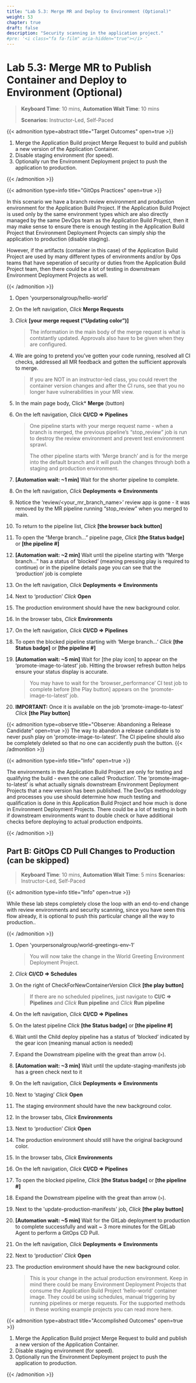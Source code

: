 ```yaml
---
title: "Lab 5.3: Merge MR and Deploy to Environment (Optional)"
weight: 53
chapter: true
draft: false
description: "Security scanning in the application project."
#pre: '<i class="fa fa-film" aria-hidden="true"></i> '
---
```


# Lab 5.3: Merge MR to Publish Container and Deploy to Environment (Optional)

> **Keyboard Time**: 10 mins, **Automation Wait Time**: 10 mins
>
> **Scenarios:** Instructor-Led, Self-Paced

{{< admonition type=abstract title="Target Outcomes" open=true >}}

1. Merge the Application Build project Merge Request to build and publish a new version of the Application Container.
2. Disable staging environment (for speed).
3. Optionally run the Environment Deployment project to push the application to production.

{{< /admonition >}}

{{< admonition type=info title="GitOps Practices" open=true >}}

In this scenario we have a branch review environment and production environment for the Application Build Project. If the Application Build Project is used only by the same environment types which are also directly managed by the same DevOps team as the Application Build Project, then it may make sense to ensure there is enough testing in the Application Build Project that Environment Deployment Projects can simply ship the application to production (disable staging).

However, if the artifacts (container in this case) of the Application Build Project are used by many different types of environments and/or by Ops teams that have seperation of security or duties from the Application Build Project team, then there could be a lot of testing in downstream Environment Deployment Projects as well.

{{< /admonition >}}

1. Open 'yourpersonalgroup/hello-world’

2. On the left navigation, *Click* **Merge Requests**

3. *Click* **[your merge request (“Updating color”)]**

   > The information in the main body of the merge request is what is contstantly updated. Approvals also have to be given when they are configured.

4. We are going to pretend you’ve gotten your code running, resolved all CI checks, addressed all MR feedback and gotten the sufficient approvals to merge. 

   > If you are NOT in an instructor-led class, you could revert the container version changes and after the CI runs, see that you no longer have vulnerabilities in your MR view. 

5. In the main page body, Click* **Merge** (button)

6. On the left navigation, *Click* **CI/CD => Pipelines**

   > One pipeline starts with your merge request name - when a branch is merged, the previous pipeline’s “stop_review” job is run to destroy the review environment and prevent test environment sprawl.
   >
   > The other pipeline starts with ‘Merge branch’ and is for the merge into the default branch and it will push the changes through both a staging and production environment.

7. **[Automation wait: ~1 min]** Wait for the shorter pipeline to complete.

8. On the left navigation, *Click* **Deployments => Environments**

9. Notice the  ‘review/<your_mr_branch_name>’ review app is gone - it was removed by the MR pipeline running “stop_review” when you merged to main.

10. To return to the pipeline list, *Click* **[the browser back button]**

11. To open the “Merge branch…” pipeline page, *Click* **[the Status badge]** or **[the pipeline #]**

12. **[Automation wait: ~2 min]** Wait until the pipeline starting with “Merge branch…” has a status of ‘blocked’ (meaning pressing play is required to continue) or in the pipeline details page you can see that the ‘production’ job is complete 

13. On the left navigation, *Click* **Deployments => Environments**

14. Next to ‘production’ *Click* **Open**

15. The production environment should have the new background color.

16. In the browser tabs, *Click* **Environments**

17. On the left navigation, *Click* **CI/CD => Pipelines**

18. To open the blocked pipeline starting with ‘Merge branch…’ *Click* **[the Status badge]** or **[the pipeline #]**

19. **[Automation wait: ~5 min]**  Wait for [the play icon] to appear on the ‘promote-image-to-latest’ job. Hitting the browser refresh button helps ensure your status display is accurate.

    > You may have to wait for the ‘browser_performance’ CI test job to complete before [the Play button] appears on the ‘promote-image-to-latest’ job.

20. **IMPORTANT:** Once it is available on the job ‘promote-image-to-latest’ *Click* **[the Play button]**

{{< admonition type=observe title="Observe: Abandoning a Release Candidate" open=true >}}
The way to abandon a release candidate is to never push play on 'promote-image-to-latest'. The CI pipeline should also be completely deleted so that no one can accidently push the button.
{{< /admonition >}}

{{< admonition type=info title="Info" open=true >}}

The environments in the Application Build Project are only for testing and qualifying the build - even the one called ‘Production’. The ‘promote-image-to-latest’ is what actually signals downstream Environment Deployment Projects that a new version has been published. The DevOps methodology and processes you use should determine how much testing and qualification is done in this Application Build Project and how much is done in Environment Deployment Projects. There could be a lot of testing in both if downstream environments want to double check or have additional checks before deploying to actual production endpoints.

{{< /admonition >}}

## Part B: GitOps CD Pull Changes to Production (can be skipped)

>**Keyboard Time**: 10 mins, **Automation Wait Time**: 5 mins
>**Scenarios:** Instructor-Led, Self-Paced

{{< admonition type=info title="Info" open=true >}}

While these lab steps completely close the loop with an end-to-end change with review environments and security scanning, since you have seen this flow already, it is optional to push this particular change all the way to production..

{{< /admonition >}}

1. Open 'yourpersonalgroup/world-greetings-env-1’

   > You will now take the change in the World Greeting Environment Deployment Project.

2. *Click* **CI/CD => Schedules**

3. On the right of CheckForNewContainerVersion *Click* **[the play button]**

   > If there are no scheduled pipelines, just navigate to **CI/C => Pipelines** and *Click* **Run pipeline** and *Click* **Run pipeline**

4. On the left navigation, *Click* **CI/CD => Pipelines**

5. On the latest pipeline *Click* **[the Status badge]** or **[the pipeline \#]**

6. Wait until the Child deploy pipeline has a status of ‘blocked’ indicated by the gear icon (meaning manual action is needed)

7. Expand the Downstream pipeline with the great than arrow (`>`).

8. **[Automation wait: ~3 min]** Wait until the update-staging-manifests job has a green check next to it

9. On the left navigation, *Click* **Deployments => Environments**

10. Next to ‘staging’ *Click* **Open**

11. The staging environment should have the new background color.

12. In the browser tabs, *Click* **Environments**

13. Next to ‘production’ *Click* **Open**

14. The production environment should still have the original background color.

15. In the browser tabs, *Click* **Environments**

16. On the left navigation, *Click* **CI/CD => Pipelines**

17. To open the blocked pipeline, *Click* **[the Status badge]** or **[the pipeline #]**

18. Expand the Downstream pipeline with the great than arrow (`>`).

19. Next to the 'update-production-manifests' job, *Click* **[the play button]**

20. **[Automation wait: ~5 min]** Wait for the GitLab deployment to production to complete successfully and wait ~ 3 more minutes for the GitLab Agent to perform a GitOps CD Pull.

21. On the left navigation, *Click* **Deployments => Environments**

22. Next to ‘production’ *Click* **Open**

23. The production environment should have the new background color.

    > This is your change in the actual production environment. Keep in mind there could be many Environment Deployment Projects that consume the Application Build Project ‘hello-world’ container image. They could be using schedules, manual triggering by running pipelines or merge requests. For the supported methods in these working example projects you can read more here.

{{< admonition type=abstract title="Accomplished Outcomes" open=true >}}

1. Merge the Application Build project Merge Request to build and publish a new version of the Application Container.
2. Disable staging environment (for speed).
3. Optionally run the Environment Deployment project to push the application to production.

{{< /admonition >}}
